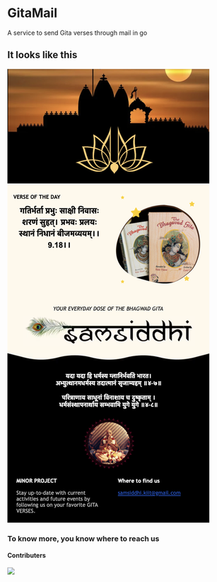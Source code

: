 # GitaMail

 A service to send Gita verses through mail in go

## It looks like this

![HTML Template](https://github.com/aloner-pro/GitaMail/blob/main/SS.png?raw=true)

### To know more, you know where to reach us

#### Contributers

<a href="https://github.com/aloner-pro/GitaMail/graphs/contributors">
  <img src="https://contrib.rocks/image?repo=aloner-pro/GitaMail" />
</a>
